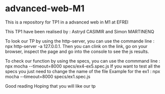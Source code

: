 # advanced-web-M1
This is a repository for TP1 in a advanced web in M1 at EFREI

This TP1 have been realised by : Astryd CASIMIR and Simon MARTINENQ

To look our TP by using the http-server, 
you can use the commande line : npx http-server -a 127.0.0.1.
Then you can clink on the link, go on your browser, inspect the page
and go into the console to see the js results.

To check our function by using the specs, 
you can use the commmand line : npx mocha --timeout=8000 specs/ex4-ex5.spec.js
If you want to test all the specs you just need to change the name of the file
Example for the ex1 : npx mocha --timeout=8000 specs/ex1.spec.js

Good reading
Hoping that you will like our tp
